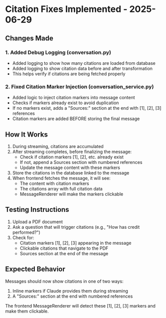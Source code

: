 # Citation Fixes Implemented - 2025-06-29

## Changes Made

### 1. Added Debug Logging (conversation.py)
- Added logging to show how many citations are loaded from database
- Added logging to show citation data before and after transformation
- This helps verify if citations are being fetched properly

### 2. Fixed Citation Marker Injection (conversation_service.py)
- Added logic to inject citation markers into message content
- Checks if markers already exist to avoid duplication
- If no markers exist, adds a "Sources:" section at the end with [1], [2], [3] references
- Citation markers are added BEFORE storing the final message

## How It Works

1. During streaming, citations are accumulated
2. After streaming completes, before finalizing the message:
   - Check if citation markers [1], [2], etc. already exist
   - If not, append a Sources section with numbered references
   - Update the message content with these markers
3. Store the citations in the database linked to the message
4. When frontend fetches the message, it will see:
   - The content with citation markers
   - The citations array with full citation data
   - MessageRenderer will make the markers clickable

## Testing Instructions

1. Upload a PDF document
2. Ask a question that will trigger citations (e.g., "How has credit performed?")
3. Check for:
   - Citation markers [1], [2], [3] appearing in the message
   - Clickable citations that navigate to the PDF
   - Sources section at the end of the message

## Expected Behavior

Messages should now show citations in one of two ways:
1. Inline markers if Claude provides them during streaming
2. A "Sources:" section at the end with numbered references

The frontend MessageRenderer will detect these [1], [2], [3] markers and make them clickable.